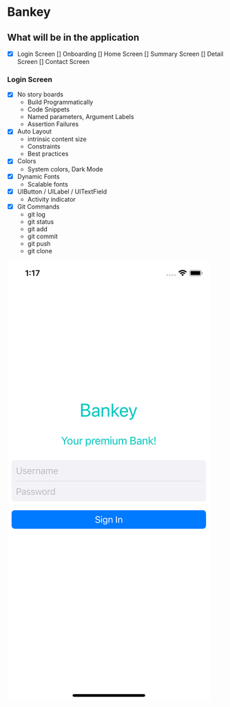 # Bankey
## What will be in the application
- [x] Login Screen
[] Onboarding
[] Home Screen
[] Summary Screen
[] Detail Screen
[] Contact Screen


### Login Screen
- [x] No story boards
    * Build Programmatically
    * Code Snippets
    * Named parameters, Argument Labels
    * Assertion Failures
- [x] Auto Layout
    * intrinsic content size
    * Constraints
    * Best practices
- [x] Colors
    - System colors, Dark Mode
- [x] Dynamic Fonts
    -  Scalable fonts
- [x] UIButton / UILabel / UITextField
    - Activity indicator
- [x] Git Commands
    - git log
    - git status
    - git add
    - git commit
    - git push
    - git clone

![Login](Login.png)
